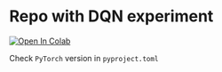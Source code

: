 # Repo with DQN experiment

[![Open In Colab](https://colab.research.google.com/assets/colab-badge.svg)](http://colab.research.google.com/github/NikiforovG/DQN/blob/master/DQN.ipynb)

Check `PyTorch` version in `pyproject.toml`